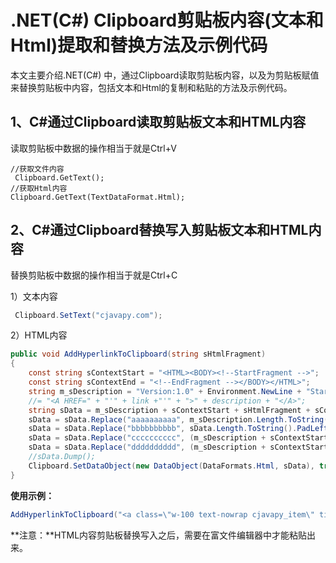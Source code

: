 # .NET(C#) Clipboard剪贴板内容(文本和Html)提取和替换方法及示例代码

本文主要介绍.NET(C#) 中，通过Clipboard读取剪贴板内容，以及为剪贴板赋值来替换剪贴板中内容，包括文本和Html的复制和粘贴的方法及示例代码。

## 1、C#通过Clipboard读取剪贴板文本和HTML内容

读取剪贴板中数据的操作相当于就是Ctrl+V

```
//获取文件内容
 Clipboard.GetText();
//获取Html内容
Clipboard.GetText(TextDataFormat.Html);
```

## 2、C#通过Clipboard替换写入剪贴板文本和HTML内容

替换剪贴板中数据的操作相当于就是Ctrl+C

1）文本内容

```c#
 Clipboard.SetText("cjavapy.com");
```

2）HTML内容

```c#
public void AddHyperlinkToClipboard(string sHtmlFragment)
{
    const string sContextStart = "<HTML><BODY><!--StartFragment -->";
    const string sContextEnd = "<!--EndFragment --></BODY></HTML>";
    string m_sDescription = "Version:1.0" + Environment.NewLine + "StartHTML:aaaaaaaaaa" + Environment.NewLine + "EndHTML:bbbbbbbbbb" + Environment.NewLine + "StartFragment:cccccccccc" + Environment.NewLine + "EndFragment:dddddddddd" + Environment.NewLine;
    //= "<A HREF=" + "'" + link +"'" + ">" + description + "</A>";
    string sData = m_sDescription + sContextStart + sHtmlFragment + sContextEnd;
    sData = sData.Replace("aaaaaaaaaa", m_sDescription.Length.ToString().PadLeft(10, '0'));
    sData = sData.Replace("bbbbbbbbbb", sData.Length.ToString().PadLeft(10, '0'));
    sData = sData.Replace("cccccccccc", (m_sDescription + sContextStart).Length.ToString().PadLeft(10, '0'));
    sData = sData.Replace("dddddddddd", (m_sDescription + sContextStart + sHtmlFragment).Length.ToString().PadLeft(10, '0'));
    //sData.Dump();
    Clipboard.SetDataObject(new DataObject(DataFormats.Html, sData), true);
}
```

**使用示例：**

```c#
AddHyperlinkToClipboard("<a class=\"w-100 text-nowrap cjavapy_item\" title=\"Python中利用all()来优化减少判断的代码\" href=\"/article/58/\"><span class=\"glyphicon glyphicon-star-empty pr-1\"></span>Python中利用all()来优化减少判断的代码\n                </a>");
```

**注意：**HTML内容剪贴板替换写入之后，需要在富文件编辑器中才能粘贴出来。